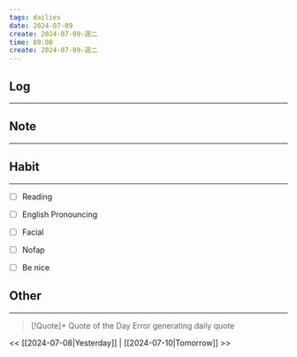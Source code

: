 ```yaml
---
tags: dailies  
date: 2024-07-09
create: 2024-07-09-週二
time: 09:08
create: 2024-07-09-週二
---
```


## Log
---


## Note
---


## Habit
---
- [ ] Reading
- [ ] English Pronouncing
- [ ] Facial
- [ ] Nofap
- [ ] Be nice


## Other
---

> [!Quote]+ Quote of the Day
> Error generating daily quote

<< [[2024-07-08|Yesterday]] | [[2024-07-10|Tomorrow]] >>